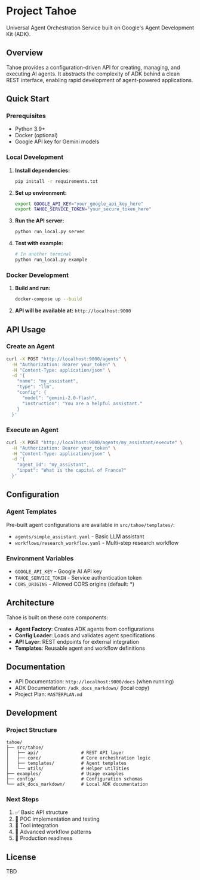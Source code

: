 # Project Tahoe

Universal Agent Orchestration Service built on Google's Agent Development Kit (ADK).

## Overview

Tahoe provides a configuration-driven API for creating, managing, and executing AI agents. It abstracts the complexity of ADK behind a clean REST interface, enabling rapid development of agent-powered applications.

## Quick Start

### Prerequisites

- Python 3.9+
- Docker (optional)
- Google API key for Gemini models

### Local Development

1. **Install dependencies:**
   ```bash
   pip install -r requirements.txt
   ```

2. **Set up environment:**
   ```bash
   export GOOGLE_API_KEY="your_google_api_key_here"
   export TAHOE_SERVICE_TOKEN="your_secure_token_here"
   ```

3. **Run the API server:**
   ```bash
   python run_local.py server
   ```

4. **Test with example:**
   ```bash
   # In another terminal
   python run_local.py example
   ```

### Docker Development

1. **Build and run:**
   ```bash
   docker-compose up --build
   ```

2. **API will be available at:** `http://localhost:9000`

## API Usage

### Create an Agent

```bash
curl -X POST "http://localhost:9000/agents" \
  -H "Authorization: Bearer your_token" \
  -H "Content-Type: application/json" \
  -d '{
    "name": "my_assistant",
    "type": "llm",
    "config": {
      "model": "gemini-2.0-flash",
      "instruction": "You are a helpful assistant."
    }
  }'
```

### Execute an Agent

```bash
curl -X POST "http://localhost:9000/agents/my_assistant/execute" \
  -H "Authorization: Bearer your_token" \
  -H "Content-Type: application/json" \
  -d '{
    "agent_id": "my_assistant",
    "input": "What is the capital of France?"
  }'
```

## Configuration

### Agent Templates

Pre-built agent configurations are available in `src/tahoe/templates/`:

- `agents/simple_assistant.yaml` - Basic LLM assistant
- `workflows/research_workflow.yaml` - Multi-step research workflow

### Environment Variables

- `GOOGLE_API_KEY` - Google AI API key
- `TAHOE_SERVICE_TOKEN` - Service authentication token
- `CORS_ORIGINS` - Allowed CORS origins (default: *)

## Architecture

Tahoe is built on these core components:

- **Agent Factory**: Creates ADK agents from configurations
- **Config Loader**: Loads and validates agent specifications
- **API Layer**: REST endpoints for external integration
- **Templates**: Reusable agent and workflow definitions

## Documentation

- API Documentation: `http://localhost:9000/docs` (when running)
- ADK Documentation: `/adk_docs_markdown/` (local copy)
- Project Plan: `MASTERPLAN.md`

## Development

### Project Structure

```
tahoe/
├── src/tahoe/
│   ├── api/                # REST API layer
│   ├── core/               # Core orchestration logic
│   ├── templates/          # Agent templates
│   └── utils/              # Helper utilities
├── examples/               # Usage examples
├── config/                 # Configuration schemas
└── adk_docs_markdown/      # Local ADK documentation
```

### Next Steps

1. ✅ Basic API structure
2. 🔄 POC implementation and testing
3. 🎯 Tool integration
4. 🎯 Advanced workflow patterns
5. 🎯 Production readiness

## License

TBD